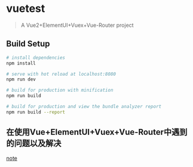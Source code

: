 # vuetest

> A Vue2+ElementUI+Vuex+Vue-Router project

## Build Setup

``` bash
# install dependencies
npm install

# serve with hot reload at localhost:8080
npm run dev

# build for production with minification
npm run build

# build for production and view the bundle analyzer report
npm run build --report
```

## 在使用Vue+ElementUI+Vuex+Vue-Router中遇到的问题以及解决  
[note](https://github.com/TopGrd/VueTest/blob/master/static/note.md)
